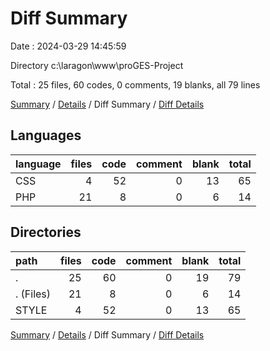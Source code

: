 # Diff Summary

Date : 2024-03-29 14:45:59

Directory c:\\laragon\\www\\proGES-Project

Total : 25 files,  60 codes, 0 comments, 19 blanks, all 79 lines

[Summary](results.md) / [Details](details.md) / Diff Summary / [Diff Details](diff-details.md)

## Languages
| language | files | code | comment | blank | total |
| :--- | ---: | ---: | ---: | ---: | ---: |
| CSS | 4 | 52 | 0 | 13 | 65 |
| PHP | 21 | 8 | 0 | 6 | 14 |

## Directories
| path | files | code | comment | blank | total |
| :--- | ---: | ---: | ---: | ---: | ---: |
| . | 25 | 60 | 0 | 19 | 79 |
| . (Files) | 21 | 8 | 0 | 6 | 14 |
| STYLE | 4 | 52 | 0 | 13 | 65 |

[Summary](results.md) / [Details](details.md) / Diff Summary / [Diff Details](diff-details.md)